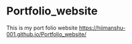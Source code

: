 # Portfolio_website
This is my port folio website
https://hiimanshu-001.github.io/Portfolio_website/
